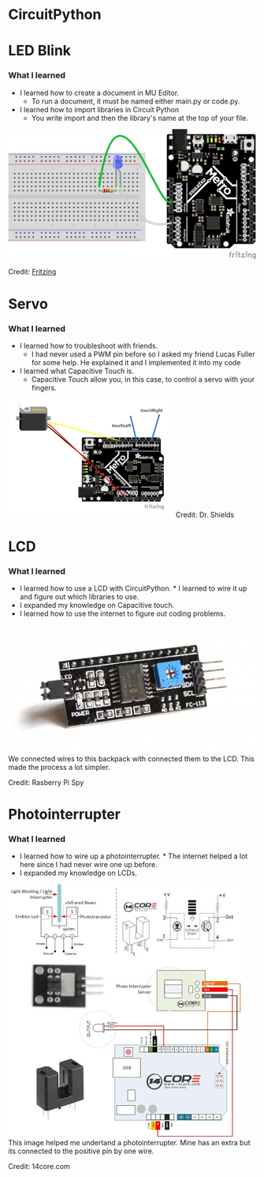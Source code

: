 # CircuitPython

# LED Blink

### What I learned
* I learned how to create a document in MU Editor.
	* To run a document, it must be named either main.py or code.py. 
* I learned how to import libraries in Circuit Python
	* You write import and then the library's name at the top of your file.

<img src="Images/LED_Blink_Fritzing.png">

Credit: [Fritzing](https://learn.adafruit.com/circuitpython-digital-inputs-and-outputs/digital-outputs)

# Servo

### What I learned
* I learned how to troubleshoot with friends.
	* I had never used a PWM pin before so I asked my friend Lucas Fuller for some help. He explained it and I implemented it into my code
* I learned what Capacitive Touch is.
	* Capacitive Touch allow you, in this case, to control a servo with your fingers.

<img src="Images/ServoCapacitiveTouchFritzing.png">
Credit: Dr. Shields

# LCD

### What I learned
* I learned how to use a LCD with CircuitPython.
        * I learned to wire it up and figure out which libraries to use.
* I expanded my knowledge on Capacitive touch.
* I learned how to use the internet to figure out coding problems.

<img src="Images/lcdbackpack.jpg">
We connected wires to this backpack with connected them to the LCD. This made the process a lot simpler.

Credit: Rasberry Pi Spy

# Photointerrupter

### What I learned
* I learned how to wire up a photointerrupter.
        * The internet helped a lot here since I had never wire one up before. 
* I expanded my knowledge on LCDs.

<img src="Images/photointerrupterimage.jpg">
This image helped me undertand a photointerrupter. Mine has an extra but its connected to the positive pin by one wire.

Credit: 14core.com
